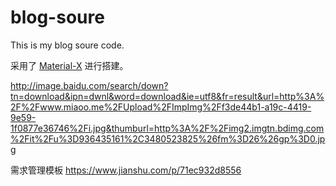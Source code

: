 # blog-soure
This is my blog soure code.

采用了 [Material-X](https://github.com/xaoxuu/hexo-theme-material-x) 进行搭建。


http://image.baidu.com/search/down?tn=download&ipn=dwnl&word=download&ie=utf8&fr=result&url=http%3A%2F%2Fwww.miaoo.me%2FUpload%2FImpImg%2Ff3de44b1-a19c-4419-9e59-1f0877e36746%2Fi.jpg&thumburl=http%3A%2F%2Fimg2.imgtn.bdimg.com%2Fit%2Fu%3D936435161%2C3480523825%26fm%3D26%26gp%3D0.jpg

需求管理模板
https://www.jianshu.com/p/71ec932d8556
